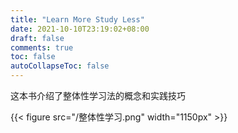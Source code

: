 ```yaml
---
title: "Learn More Study Less"
date: 2021-10-10T23:19:02+08:00
draft: false
comments: true
toc: false
autoCollapseToc: false
---
```


这本书介绍了整体性学习法的概念和实践技巧

{{< figure src="/整体性学习.png" width="1150px" >}}
